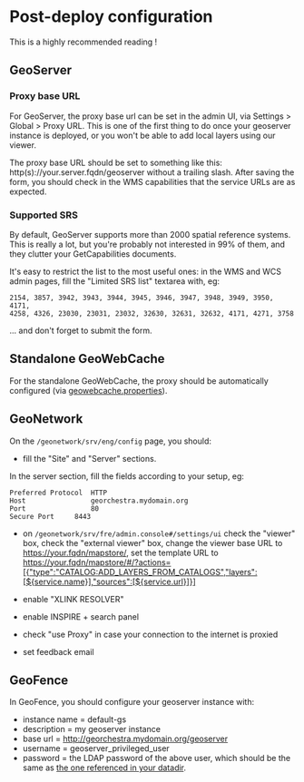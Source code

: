 # Post-deploy configuration

This is a highly recommended reading !

## GeoServer

### Proxy base URL

For GeoServer, the proxy base url can be set in the admin UI, via Settings > Global > Proxy URL.
This is one of the first thing to do once your geoserver instance is deployed, or you won't be able to add local layers using our viewer.

The proxy base URL should be set to something like this: http(s)://your.server.fqdn/geoserver without a trailing slash.
After saving the form, you should check in the WMS capabilities that the service URLs are as expected.


### Supported SRS

By default, GeoServer supports more than 2000 spatial reference systems.  
This is really a lot, but you're probably not interested in 99% of them, and they clutter your GetCapabilities documents.

It's easy to restrict the list to the most useful ones: in the WMS and WCS admin pages, fill the "Limited SRS list" textarea with, eg:
```
2154, 3857, 3942, 3943, 3944, 3945, 3946, 3947, 3948, 3949, 3950, 4171, 
4258, 4326, 23030, 23031, 23032, 32630, 32631, 32632, 4171, 4271, 3758
```
... and don't forget to submit the form.

## Standalone GeoWebCache 

For the standalone GeoWebCache, the proxy should be automatically configured (via [geowebcache.properties](https://github.com/georchestra/datadir/blob/22.0/geowebcache/geowebcache.properties)).

## GeoNetwork

On the  ```/geonetwork/srv/eng/config``` page, you should:

* fill the "Site" and "Server" sections.  

In the server section, fill the fields according to your setup, eg:
```
Preferred Protocol  HTTP
Host                georchestra.mydomain.org
Port                80 	￼     
Secure Port	    8443
```

 * on `/geonetwork/srv/fre/admin.console#/settings/ui` check the "viewer" box, check the "external viewer" box, change the viewer base URL to https://your.fqdn/mapstore/, set the template URL to https://your.fqdn/mapstore/#/?actions=[{"type":"CATALOG:ADD_LAYERS_FROM_CATALOGS","layers":[${service.name}],"sources":[${service.url}]}]

 * enable "XLINK RESOLVER"
 * enable INSPIRE + search panel
 * check "use Proxy" in case your connection to the internet is proxied
 * set feedback email

## GeoFence

In GeoFence, you should configure your geoserver instance with:
 * instance name = default-gs
 * description = my geoserver instance
 * base url = http://georchestra.mydomain.org/geoserver
 * username = geoserver_privileged_user 
 * password = the LDAP password of the above user, which should be the same as [the one referenced in your datadir](https://github.com/georchestra/datadir/blob/22.0/README.md).
